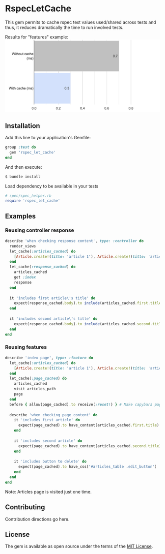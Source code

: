 # RspecLetCache
This gem permits to cache rspec test values used/shared across tests and thus, it reduces dramatically the time to run involved tests.

Results for "features" example:
![A test image](docs/image.png)

## Installation
Add this line to your application's Gemfile:

```ruby
group :test do
  gem 'rspec_let_cache'
end
```

And then execute:
```bash
$ bundle install
```

Load dependency to be available in your tests
```ruby
# spec/spec_helper.rb
require 'rspec_let_cache'
```

## Examples
### Reusing controller response
```ruby
describe 'when checking response content', type: :controller do
  render_views
  let_cache(:articles_cached) do
    [Article.create!(title: 'article 1'), Article.create!(title: 'article 2')]
  end
  let_cache(:response_cached) do
    articles_cached
    get :index
    response
  end

  it 'includes first article\'s title' do
    expect(response_cached.body).to include(articles_cached.first.title)
  end

  it 'includes second article\'s title' do
    expect(response_cached.body).to include(articles_cached.second.title)
  end
end    
```

### Reusing features
```ruby
describe 'index page', type: :feature do
  let_cache(:articles_cached) do
    [Article.create!(title: 'article 1'), Article.create!(title: 'article 2')]
  end
  let_cache(:page_cached) do
    articles_cached
    visit articles_path
    page
  end
  before { allow(page_cached).to receive(:reset!) } # Make capybara page to be reusable
  
  describe 'when checking page content' do
    it 'includes first article' do
      expect(page_cached).to have_content(articles_cached.first.title)
    end
  
    it 'includes second article' do
      expect(page_cached).to have_content(articles_cached.second.title)
    end
  
    it 'includes button to delete' do
      expect(page_cached).to have_css('#articles_table .edit_button')
    end
  end
end
```
  Note: Articles page is visited just one time.

## Contributing
Contribution directions go here.

## License
The gem is available as open source under the terms of the [MIT License](https://opensource.org/licenses/MIT).
